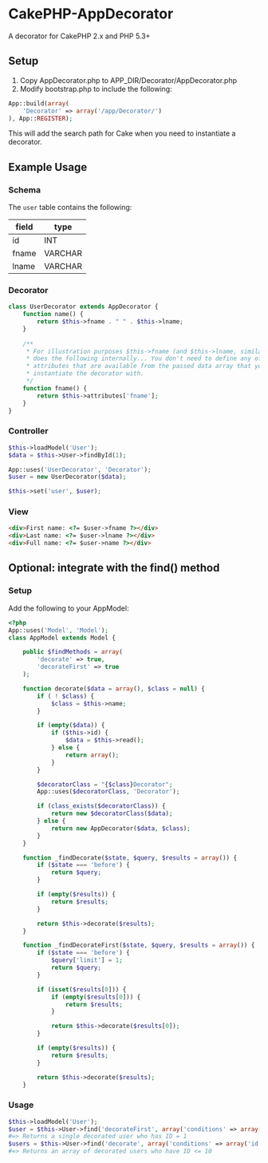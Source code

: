 # CakePHP-AppDecorator
A decorator for CakePHP 2.x and PHP 5.3+

## Setup
1. Copy AppDecorator.php to APP_DIR/Decorator/AppDecorator.php
2. Modify bootstrap.php to include the following:
  
  ```php
  App::build(array(
      'Decorator' => array('/app/Decorator/')
  ), App::REGISTER);
  ```
  This will add the search path for Cake when you need to instantiate a decorator.
  
## Example Usage

### Schema
The `user` table contains the following:

| field | type    |
|-------|---------|
| id    | INT     |
| fname | VARCHAR |
| lname | VARCHAR |


### Decorator
```php
class UserDecorator extends AppDecorator {
    function name() {
        return $this->fname . " " . $this->lname;
    }
    
    /**
     * For illustration purposes $this->fname (and $this->lname, similarly)
     * does the following internally... You don't need to define any of the
     * attributes that are available from the passed data array that you
     * instantiate the decorator with.
     */
    function fname() {
        return $this->attributes['fname'];
    }
}

```

### Controller
```php
$this->loadModel('User');
$data = $this->User->findById(1);

App::uses('UserDecorator', 'Decorator');
$user = new UserDecorator($data);

$this->set('user', $user);
```

### View
```html
<div>First name: <?= $user->fname ?></div>
<div>Last name: <?= $user->lname ?></div>
<div>Full name: <?= $user->name ?></div>
```

## Optional: integrate with the find() method

### Setup
Add the following to your AppModel:

```php
<?php
App::uses('Model', 'Model');
class AppModel extends Model {

    public $findMethods = array(
        'decorate' => true,
        'decorateFirst' => true
    );

    function decorate($data = array(), $class = null) {
        if ( ! $class) {
            $class = $this->name;
        }

        if (empty($data)) {
            if ($this->id) {
                $data = $this->read();
            } else {
                return array();
            }
        }

        $decoratorClass = "{$class}Decorator";
        App::uses($decoratorClass, 'Decorator');

        if (class_exists($decoratorClass)) {
            return new $decoratorClass($data);
        } else {
            return new AppDecorator($data, $class);
        }
    }

    function _findDecorate($state, $query, $results = array()) {
        if ($state === 'before') {
            return $query;
        }

        if (empty($results)) {
            return $results;
        }

        return $this->decorate($results);
    }

    function _findDecorateFirst($state, $query, $results = array()) {
        if ($state === 'before') {
            $query['limit'] = 1;
            return $query;
        }

        if (isset($results[0])) {
            if (empty($results[0])) {
                return $results;
            }

            return $this->decorate($results[0]);
        }

        if (empty($results)) {
            return $results;
        }

        return $this->decorate($results);
    }
```

### Usage

```php
$this->loadModel('User');
$user = $this->User->find('decorateFirst', array('conditions' => array('id' => 1)));
#=> Returns a single decorated user who has ID = 1
$users = $this->User->find('decorate', array('conditions' => array('id <=' => 10)));
#=> Returns an array of decorated users who have ID <= 10

